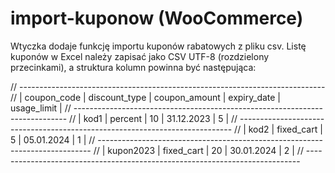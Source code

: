 # import-kuponow (WooCommerce)

Wtyczka dodaje funkcję importu kuponów rabatowych z pliku csv. 
Listę kuponów w Excel należy zapisać jako CSV UTF-8 (rozdzielony przecinkami), a struktura kolumn powinna być następująca:

// ----------------------------------------------------------------------------
// | coupon_code	| discount_type	| coupon_amount	| expiry_date | usage_limit | 
// ----------------------------------------------------------------------------
// | kod1	        | percent	      | 10	          | 31.12.2023  | 5           |
// ----------------------------------------------------------------------------
// | kod2	        | fixed_cart	  | 5	            | 05.01.2024  | 1           |
// ----------------------------------------------------------------------------
// | kupon2023	  | fixed_cart	  | 20	          | 30.01.2024  | 2           |
// ----------------------------------------------------------------------------
